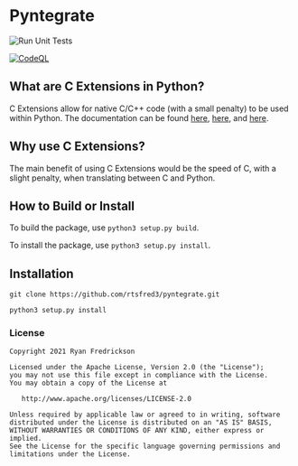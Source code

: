 # Pyntegrate

![Run Unit Tests](https://github.com/rtsfred3/pyntegrate/workflows/Run%20Unit%20Tests/badge.svg)

[![CodeQL](https://github.com/rtsfred3/pyntegrate/actions/workflows/codeql-analysis.yml/badge.svg)](https://github.com/rtsfred3/pyntegrate/actions/workflows/codeql-analysis.yml)

## What are C Extensions in Python?

C Extensions allow for native C/C++ code (with a small penalty) to be used within Python. The documentation can be found [here](https://docs.python.org/3/extending/index.html), [here](https://docs.python.org/3/extending/extending.html), and [here](https://docs.python.org/3/c-api/index.html).



## Why use C Extensions?

The main benefit of using C Extensions would be the speed of C, with a slight penalty, when translating between C and Python.

## How to Build or Install

To build the package, use `python3 setup.py build`.

To install the package, use `python3 setup.py install`.

## Installation

`git clone https://github.com/rtsfred3/pyntegrate.git`

`python3 setup.py install`

### License

```
Copyright 2021 Ryan Fredrickson

Licensed under the Apache License, Version 2.0 (the "License");
you may not use this file except in compliance with the License.
You may obtain a copy of the License at

   http://www.apache.org/licenses/LICENSE-2.0

Unless required by applicable law or agreed to in writing, software
distributed under the License is distributed on an "AS IS" BASIS,
WITHOUT WARRANTIES OR CONDITIONS OF ANY KIND, either express or implied.
See the License for the specific language governing permissions and
limitations under the License.
```
